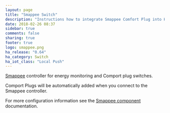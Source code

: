 ```yaml
---
layout: page
title: "Smappee Switch"
description: "Instructions how to integrate Smappee Comfort Plug into Home Assistant."
date: 2018-02-26 08:37
sidebar: true
comments: false
sharing: true
footer: true
logo: smappee.png
ha_release: "0.64"
ha_category: Switch
ha_iot_class: "Local Push"
---
```


[Smappee](https://www.smappee.com/) controller for energy monitoring and Comport plug switches.

Comport Plugs will be automatically added when you connect to the Smappee controller.

For more configuration information see the [Smappee component](/components/smappee/) documentation.
